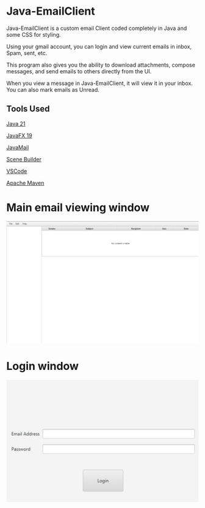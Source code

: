 # Java-EmailClient 

Java-EmailClient is a custom email Client coded completely in Java and some CSS for styling. 

Using your gmail account, you can login and view current emails in inbox, Spam, sent, etc. 

This program also gives you the ability to download attachments, compose messages, and send emails to others directly from the UI. 

When you view a message in Java-EmailClient, it will view it in your inbox. You can also mark emails as Unread. 

## Tools Used
[Java 21](https://www.oracle.com/java/technologies/downloads/)

[JavaFX 19](https://openjfx.io/)

[JavaMail](https://javaee.github.io/javamail/)

[Scene Builder](https://gluonhq.com/products/scene-builder/)

[VSCode](https://code.visualstudio.com/)

[Apache Maven](https://maven.apache.org/)

# Main email viewing window
<p>
  <img src="https://github.com/Loganv308/Java-EmailClient/blob/main/javaemailclient/src/main/resources/Screenshot%202024-09-08%20145044.png?raw=true">
</p>

# Login window
<p>
  <img src="https://github.com/Loganv308/Java-EmailClient/blob/main/javaemailclient/src/main/resources/Screenshot%202024-09-08%20145159.png?raw=true">
</p>
